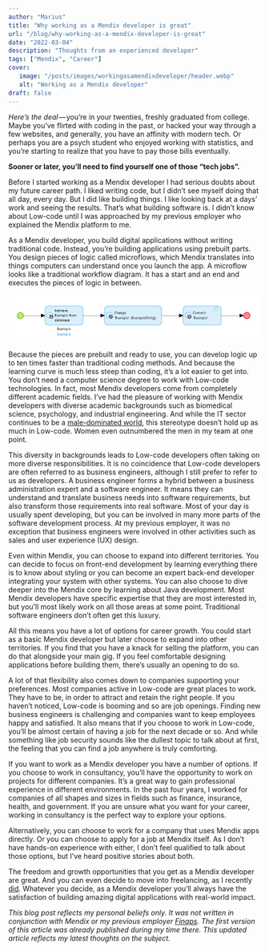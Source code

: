 ```yaml
---
author: "Marius"
title: "Why working as a Mendix developer is great"
url: "/blog/why-working-as-a-mendix-developer-is-great"
date: "2022-03-04"
description: "Thoughts from an experienced developer"
tags: ["Mendix", "Career"]
cover:
   image: "/posts/images/workingasamendixdeveloper/header.webp"
   alt: "Working as a Mendix developer"
draft: false
---
```


*Here’s the deal* — you’re in your twenties, freshly graduated from college. Maybe you’ve flirted with coding in the past, or hacked your way through a few websites, and generally, you have an affinity with modern tech. Or perhaps you are a psych student who enjoyed working with statistics, and you’re starting to realize that you have to pay those bills eventually.

**Sooner or later, you’ll need to find yourself one of those “tech jobs”.**

Before I started working as a Mendix developer I had serious doubts about my future career path. I liked writing code, but I didn’t see myself doing that all day, every day. But I did like building things. I like looking back at a days’ work and seeing the results. That’s what building software is. I didn’t know about Low-code until I was approached by my previous employer who explained the Mendix platform to me.

As a Mendix developer, you build digital applications without writing traditional code. Instead, you’re building applications using prebuilt parts. You design pieces of logic called microflows, which Mendix translates into things computers can understand once you launch the app. A microflow looks like a traditional workflow diagram. It has a start and an end and executes the pieces of logic in between.

![Example microflow](/posts/images/workingasamendixdeveloper/examplemicroflow.png)

Because the pieces are prebuilt and ready to use, you can develop logic up to ten times faster than traditional coding methods. And because the learning curve is much less steep than coding, it’s a lot easier to get into. You don’t need a computer science degree to work with Low-code technologies. In fact, most Mendix developers come from completely different academic fields. I’ve had the pleasure of working with Mendix developers with diverse academic backgrounds such as biomedical science, psychology, and industrial engineering. And while the IT sector continues to be a [male-dominated world](https://en.wikipedia.org/wiki/Gender_disparity_in_computing), this stereotype doesn’t hold up as much in Low-code. Women even outnumbered the men in my team at one point.

This diversity in backgrounds leads to Low-code developers often taking on more diverse responsibilities. It is no coincidence that Low-code developers are often referred to as business engineers, although I still prefer to refer to us as developers. A business engineer forms a hybrid between a business administration expert and a software engineer. It means they can understand and translate business needs into software requirements, but also transform those requirements into real software. Most of your day is usually spent developing, but you can be involved in many more parts of the software development process. At my previous employer, it was no exception that business engineers were involved in other activities such as sales and user experience (UX) design.

Even within Mendix, you can choose to expand into different territories. You can decide to focus on front-end development by learning everything there is to know about styling or you can become an expert back-end developer integrating your system with other systems. You can also choose to dive deeper into the Mendix core by learning about Java development. Most Mendix developers have specific expertise that they are most interested in, but you’ll most likely work on all those areas at some point. Traditional software engineers don’t often get this luxury.

All this means you have a lot of options for career growth. You could start as a basic Mendix developer but later choose to expand into other territories. If you find that you have a knack for selling the platform, you can do that alongside your main gig. If you feel comfortable designing applications before building them, there’s usually an opening to do so.

A lot of that flexibility also comes down to companies supporting your preferences. Most companies active in Low-code are great places to work. They have to be, in order to attract and retain the right people. If you haven’t noticed, Low-code is booming and so are job openings. Finding new business engineers is challenging and companies want to keep employees happy and satisfied. It also means that if you choose to work in Low-code, you’ll be almost certain of having a job for the next decade or so. And while something like job security sounds like the dullest topic to talk about at first, the feeling that you can find a job anywhere is truly comforting.

If you want to work as a Mendix developer you have a number of options. If you choose to work in consultancy, you’ll have the opportunity to work on projects for different companies. It’s a great way to gain professional experience in different environments. In the past four years, I worked for companies of all shapes and sizes in fields such as finance, insurance, health, and government. If you are unsure what you want for your career, working in consultancy is the perfect way to explore your options.

Alternatively, you can choose to work for a company that uses Mendix apps directly. Or you can choose to apply for a job at Mendix itself. As I don’t have hands-on experience with either, I don’t feel qualified to talk about those options, but I’ve heard positive stories about both.

The freedom and growth opportunities that you get as a Mendix developer are great. And you can even decide to move into freelancing, as I recently [did](https://www.linkedin.com/feed/update/urn%3Ali%3Aactivity%3A6851808905958346752?lipi=urn%3Ali%3Apage%3Ad_flagship3_profile_view_base%3BwtjbeyO4ROecTjEpolP23g%3D%3D). Whatever you decide, as a Mendix developer you’ll always have the satisfaction of building amazing digital applications with real-world impact.

_This blog post reflects my personal beliefs only. It was not written in conjunction with Mendix or my previous employer_ [_Finaps_](https://www.finaps.nl/)_. The first version of this article was already published during my time there. This updated article reflects my latest thoughts on the subject._
